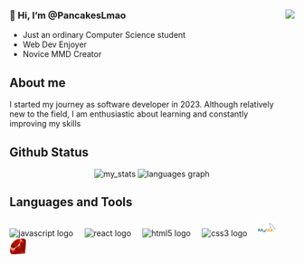 
<div>
  <img align="right" src="https://media1.tenor.com/m/Scvhaq655n0AAAAC/schwi.gif" height="240" />			
  <h3>👋 Hi, I’m @PancakesLmao</h3>
  
- Just an ordinary Computer Science student    
- Web Dev Enjoyer   
- Novice MMD Creator   
</div>   

<div>
  <h2>About me</h2>
  <p>I started my journey as software developer in 2023. Although relatively new to the field, I am enthusiastic about learning and constantly improving my skills</p>
</div>

<div>
  <h2>Github Status</h2>
  <div <div align="center">
    <img src="https://github-readme-stats.vercel.app/api?username=PancakesLmao&show_icons=true&theme=dracula&locale=en&include_all_commits=true&count_private=true" height="150" alt="my_stats"  />
    <img src="https://github-readme-stats.vercel.app/api/top-langs?username=PancakesLmao&locale=en&hide_title=false&layout=compact&card_width=320&langs_count=5&theme=dracula&hide_border=false" height="150" alt="languages graph"  />
  </div>
</div>


<div align="left">
  <h2>Languages and Tools</h2>
    <div>
      <img src="https://cdn.jsdelivr.net/gh/devicons/devicon/icons/javascript/javascript-original.svg" height="30" alt="javascript logo"  />
      <img width="12" />
      <img src="https://cdn.jsdelivr.net/gh/devicons/devicon/icons/react/react-original.svg" height="30" alt="react logo"  />
      <img width="12" />
      <img src="https://cdn.jsdelivr.net/gh/devicons/devicon/icons/html5/html5-original.svg" height="30" alt="html5 logo"  />
      <img width="12" />
      <img src="https://cdn.jsdelivr.net/gh/devicons/devicon/icons/css3/css3-original.svg" height="30" alt="css3 logo"  />
      <img width="12" />
      <img src="https://raw.githubusercontent.com/devicons/devicon/master/icons/mysql/mysql-original-wordmark.svg" height="30" alt="mysql logo"  />
      <img width="12" />
      <img src="https://raw.githubusercontent.com/devicons/devicon/master/icons/ruby/ruby-original.svg" height="30" alt="ruby logo"  />
    </div>
</div>

<!---
PancakesLmao/PancakesLmao is a ✨ special ✨ repository because its `README.md` (this file) appears on your GitHub profile.
You can click the Preview link to take a look at your changes.
--->
